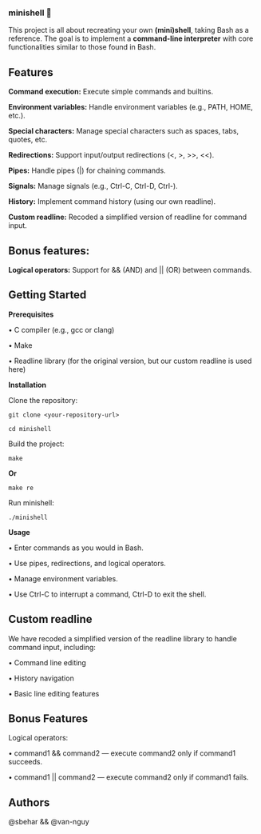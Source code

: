 ### minishell 🐚​

This project is all about recreating your own **(mini)shell**, taking Bash as a reference.
The goal is to implement a **command-line interpreter** with core functionalities similar to those found in Bash.

## Features
**Command execution:** Execute simple commands and builtins.

**Environment variables:** Handle environment variables (e.g., PATH, HOME, etc.).

**Special characters:** Manage special characters such as spaces, tabs, quotes, etc.

**Redirections:** Support input/output redirections (<, >, >>, <<).

**Pipes:** Handle pipes (|) for chaining commands.

**Signals:** Manage signals (e.g., Ctrl-C, Ctrl-D, Ctrl-\).

**History:** Implement command history (using our own readline).

**Custom readline:** Recoded a simplified version of readline for command input.

## Bonus features:

**Logical operators:** Support for && (AND) and || (OR) between commands.

## Getting Started

**Prerequisites**

• C compiler (e.g., gcc or clang)

• Make

• Readline library (for the original version, but our custom readline is used here)

**Installation**

Clone the repository:

``` git clone <your-repository-url> ```

``` cd minishell ```

Build the project:

``` make ```

**Or**

``` make re ```

Run minishell:

``` ./minishell ```

**Usage**

• Enter commands as you would in Bash.

• Use pipes, redirections, and logical operators.

• Manage environment variables.

• Use Ctrl-C to interrupt a command, Ctrl-D to exit the shell.

## Custom readline

We have recoded a simplified version of the readline library to handle command input, including:

• Command line editing

• History navigation

• Basic line editing features

## Bonus Features

Logical operators:

• command1 && command2 — execute command2 only if command1 succeeds.

• command1 || command2 — execute command2 only if command1 fails.

## Authors
@sbehar && @van-nguy
